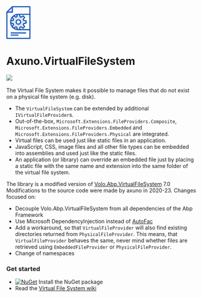 <img src="https://raw.githubusercontent.com/axuno/Axuno.VirtualFileSystem/main/VirtualFileSystem.png" width="64" alt="Logo">

# Axuno.VirtualFileSystem

![](https://github.com/axuno/Axuno.VirtualFileSystem/workflows/.NET/badge.svg)

The Virtual File System makes it possible to manage files that do not exist on a physical file system (e.g. disk).

* The `VirtualFileSystem` can be extended by additional `IVirtualFileProvider`s.
* Out-of-the-box, `Microsoft.Extensions.FileProviders.Composite`, `Microsoft.Extensions.FileProviders.Embedded` and `Microsoft.Extensions.FileProviders.Physical` are integrated.
* Virtual files can be used just like static files in an application.
* JavaScript, CSS, image files and all other file types can be embedded into assemblies and used just like the static files.
* An application (or library) can override an embedded file just by placing a static file with the same name and extension into the same folder of the virtual file system.


The library is a modified version of [Volo.Abp.VirtualFileSystem](https://github.com/abpframework/abp/tree/dev/framework/src/Volo.Abp.VirtualFileSystem) 7.0
Modifications to the source code were made by axuno in 2020-23. Changes focused on:

* Decouple Volo.Abp.VirtualFileSystem from all dependencies of the Abp Framework
* Use Microsoft DependencyInjection instead of [AutoFac](https://autofac.org/)
* Add a workaround, so that `VirtualFileProvider` will also find existing directories returned from `PhysicalFileProvider`. This means, that `VirtualFileProvider` behaves the same, never mind whether files are retrieved using `EmbeddedFileProvider` or `PhysicalFileProvider`.
* Change of namespaces

### Get started
* [![NuGet](https://img.shields.io/nuget/v/Axuno.VirtualFileSystem.svg)](https://www.nuget.org/packages/Axuno.VirtualFileSystem/) Install the NuGet package
* Read the [Virtual File System wiki](https://github.com/axuno/Axuno.VirtualFileSystem/wiki)
